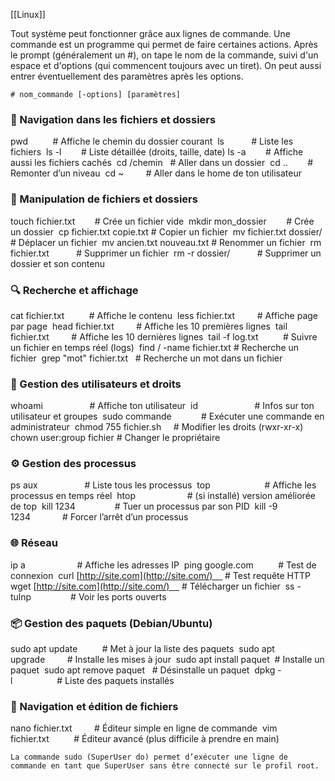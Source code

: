 [[Linux]] 

Tout système peut fonctionner grâce aux lignes de commande. Une commande est un programme qui permet de faire certaines actions. Après le prompt (généralement un #), on tape le nom de la commande, suivi d'un espace et d'options (qui commencent toujours avec un tiret). On peut aussi entrer éventuellement des paramètres après les options.

```
# nom_commande [-options] [paramètres]
```


### 📂 Navigation dans les fichiers et dossiers 

pwd          # Affiche le chemin du dossier courant 
ls           # Liste les fichiers 
ls -l        # Liste détaillée (droits, taille, date)
ls -a        # Affiche aussi les fichiers cachés 
cd /chemin   # Aller dans un dossier 
cd ..        # Remonter d’un niveau 
cd ~         # Aller dans le home de ton utilisateur  

### 📄 Manipulation de fichiers et dossiers 

touch fichier.txt        # Crée un fichier vide 
mkdir mon_dossier        # Crée un dossier 
cp fichier.txt copie.txt # Copier un fichier 
mv fichier.txt dossier/  # Déplacer un fichier 
mv ancien.txt nouveau.txt # Renommer un fichier 
rm fichier.txt           # Supprimer un fichier 
rm -r dossier/           # Supprimer un dossier et son contenu  

### 🔍 Recherche et affichage 

cat fichier.txt          # Affiche le contenu 
less fichier.txt         # Affiche page par page 
head fichier.txt         # Affiche les 10 premières lignes 
tail fichier.txt         # Affiche les 10 dernières lignes 
tail -f log.txt          # Suivre un fichier en temps réel (logs) 
find / -name fichier.txt # Recherche un fichier 
grep "mot" fichier.txt   # Recherche un mot dans un fichier  

### 👤 Gestion des utilisateurs et droits 

whoami                   # Affiche ton utilisateur 
id                       # Infos sur ton utilisateur et groupes 
sudo commande            # Exécuter une commande en administrateur 
chmod 755 fichier.sh     # Modifier les droits (rwxr-xr-x) 
chown user:group fichier   # Changer le propriétaire  

### ⚙️ Gestion des processus 

ps aux                   # Liste tous les processus 
top                      # Affiche les processus en temps réel 
htop                     # (si installé) version améliorée de top 
kill 1234                # Tuer un processus par son PID 
kill -9 1234             # Forcer l’arrêt d’un processus  

### 🌐 Réseau 

ip a                     # Affiche les adresses IP 
ping google.com          # Test de connexion 
curl [http://site.com](http://site.com/)     # Test requête HTTP 
wget [http://site.com](http://site.com/)     # Télécharger un fichier 
ss -tulnp                # Voir les ports ouverts  

### 📦 Gestion des paquets (Debian/Ubuntu) 

sudo apt update          # Met à jour la liste des paquets 
sudo apt upgrade         # Installe les mises à jour 
sudo apt install paquet  # Installe un paquet 
sudo apt remove paquet   # Désinstalle un paquet 
dpkg -l                  # Liste des paquets installés  

### 📑 Navigation et édition de fichiers 

nano fichier.txt         # Éditeur simple en ligne de commande 
vim fichier.txt          # Éditeur avancé (plus difficile à prendre en main) 

```ad-note
La commande sudo (SuperUser do) permet d’exécuter une ligne de commande en tant que SuperUser sans être connecté sur le profil root.
```